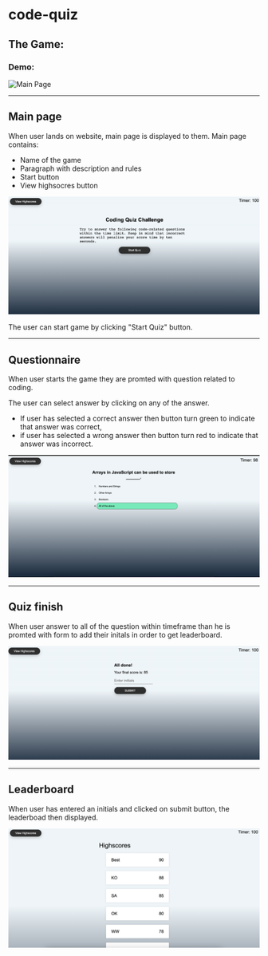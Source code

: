 # code-quiz
## The Game:


### Demo: 

![Main Page](./assets/images/Hnet-image.gif "Main Page")


---------
## Main page
When user lands on website, main page is displayed to them. Main page contains: 

* Name of the game
* Paragraph with description and rules
* Start button
* View highsocres button

![Main Page](./assets/images/main-page.png "Main Page")

The user can start game by clicking "Start Quiz" button.

----------------
## Questionnaire

When user starts the game they are promted with question related to coding.

The user can select answer by clicking on any of the answer.
* If user has selected a correct answer then button turn green to indicate that answer was correct,
* if user has selected a wrong answer then button turn red to indicate that answer was incorrect.

![Correct answer](./assets/images/correct-answer.png "Correct answer")


----------------
## Quiz finish
When user answer to all of the question within timeframe than he is promted with form to add their initals in order to get leaderboard. 

![Quiz finish](./assets/images/quiz-finish.png "Quiz finish")

_____________
## Leaderboard
When user has entered an initials and clicked on submit button, the leaderboad then displayed.

![Quiz finish](./assets/images/highscores.png "Quiz finish")
